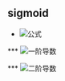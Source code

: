 sigmoid
-------

* ![公式](https://github.com/junjianhong/learning/blob/master/resource/img/sigmoid.jpg)

*** ![一阶导数](https://github.com/junjianhong/learning/blob/master/resource/img/sigmod_1.jpg) 

*** ![二阶导数](https://github.com/junjianhong/learning/blob/master/resource/img/sidmoid_2.jpg)
